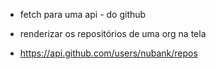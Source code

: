 - fetch para uma api - do github
- renderizar os repositórios de uma org na tela

- https://api.github.com/users/nubank/repos
